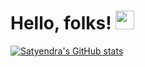 # Hello, folks! <img src="https://raw.githubusercontent.com/MartinHeinz/MartinHeinz/master/wave.gif" width="30px">



[![Satyendra's GitHub stats](https://github-readme-stats.vercel.app/api?username=satyendra12345)](https://github.com/satyendra12345/github-readme-stats)
